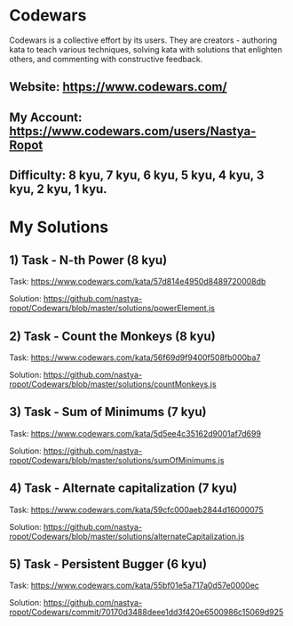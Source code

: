 # Codewars
Codewars is a collective effort by its users. They are creators - authoring kata to teach various techniques, solving kata with solutions that enlighten others, and commenting with constructive feedback. 
## Website: https://www.codewars.com/
## My Account: https://www.codewars.com/users/Nastya-Ropot
## Difficulty: 8 kyu, 7 kyu, 6 kyu, 5 kyu, 4 kyu, 3 kyu, 2 kyu, 1 kyu.


# My Solutions

## 1) Task - N-th Power (8 kyu)

Task: https://www.codewars.com/kata/57d814e4950d8489720008db

Solution: https://github.com/nastya-ropot/Codewars/blob/master/solutions/powerElement.js

## 2) Task - Count the Monkeys (8 kyu)

Task: https://www.codewars.com/kata/56f69d9f9400f508fb000ba7

Solution: https://github.com/nastya-ropot/Codewars/blob/master/solutions/countMonkeys.js

## 3) Task - Sum of Minimums (7 kyu)

Task: https://www.codewars.com/kata/5d5ee4c35162d9001af7d699

Solution: https://github.com/nastya-ropot/Codewars/blob/master/solutions/sumOfMinimums.js

## 4) Task - Alternate capitalization (7 kyu)

Task: https://www.codewars.com/kata/59cfc000aeb2844d16000075

Solution: https://github.com/nastya-ropot/Codewars/blob/master/solutions/alternateCapitalization.js

## 5) Task - Persistent Bugger (6 kyu)

Task: https://www.codewars.com/kata/55bf01e5a717a0d57e0000ec

Solution: https://github.com/nastya-ropot/Codewars/commit/70170d3488deee1dd3f420e6500986c15069d925
